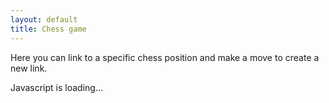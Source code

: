 ```yaml
---
layout: default
title: Chess game
---
```


Here you can link to a specific chess position and make a move to create a new link.

<div id="root">Javascript is loading...</div>

<style>
    .chessboard {
        width: 30em;
    }
</style>
<script
    src="https://unpkg.com/react@17/umd/react.development.js"
    crossorigin
></script>
<script
    src="https://unpkg.com/react-dom@17/umd/react-dom.development.js"
    crossorigin
></script>
<script src="https://unpkg.com/@babel/standalone/babel.min.js"></script>
<script src="https://cdnjs.cloudflare.com/ajax/libs/chess.js/0.10.3/chess.min.js" integrity="sha512-xRllwz2gdZciIB+AkEbeq+gVhX8VB8XsfqeFbUh+SzHlN96dEduwtTuVuc2u9EROlmW9+yhRlxjif66ORpsgVA==" crossorigin="anonymous" referrerpolicy="no-referrer"></script>

<link
    href="https://cdn.jsdelivr.net/npm/bootstrap@5.3.3/dist/css/bootstrap.min.css"
    rel="stylesheet"
    integrity="sha384-QWTKZyjpPEjISv5WaRU9OFeRpok6YctnYmDr5pNlyT2bRjXh0JMhjY6hW+ALEwIH"
    crossorigin="anonymous"
/>

<!-- <script src="https://cdnjs.cloudflare.com/ajax/libs/chessboard-js/1.0.0/chessboard-1.0.0.min.js" integrity="sha512-WfASs5HtTgTL/eZsLaOftSN9wMQl7WZGlU5UiKx/yxTViMfGh9whWRwKAC27qH8VtZJqSMqDdbq2uUb1tY3jvQ==" crossorigin="anonymous" referrerpolicy="no-referrer"></script>
<link rel="stylesheet" href="https://cdnjs.cloudflare.com/ajax/libs/chessboard-js/1.0.0/chessboard-1.0.0.min.css" integrity="sha512-TU/clvRaSqKB43MX6dvJPEWV8tEGDTbmT4mdxTs6DSYsBY9zKmiw4Qeykp0nS10ndH14HRNG2VWN+IjiMfA17Q==" crossorigin="anonymous" referrerpolicy="no-referrer" /> -->

<link rel="stylesheet"
      href="https://unpkg.com/@chrisoakman/chessboardjs@1.0.0/dist/chessboard-1.0.0.min.css"
      integrity="sha384-q94+BZtLrkL1/ohfjR8c6L+A6qzNH9R2hBLwyoAfu3i/WCvQjzL2RQJ3uNHDISdU"
      crossorigin="anonymous">
<script src="https://code.jquery.com/jquery-3.5.1.min.js"
        integrity="sha384-ZvpUoO/+PpLXR1lu4jmpXWu80pZlYUAfxl5NsBMWOEPSjUn/6Z/hRTt8+pR6L4N2"
        crossorigin="anonymous"></script>

<script src="https://unpkg.com/@chrisoakman/chessboardjs@1.0.0/dist/chessboard-1.0.0.min.js"
        integrity="sha384-8Vi8VHwn3vjQ9eUHUxex3JSN/NFqUg3QbPyX8kWyb93+8AC/pPWTzj+nHtbC5bxD"
        crossorigin="anonymous"></script>

<script type="text/babel">
    const { useState, useEffect, useRef, useCallback } = React;

    function drawChessBoard(position) {
        // Set up the canvas
        const canvas = document.createElement('canvas');
        canvas.width = 400;
        canvas.height = 400;
        const ctx = canvas.getContext('2d');
        
        const boardSize = 8;
        const squareSize = canvas.width / boardSize;

        // Draw the chessboard
        for (let row = 0; row < boardSize; row++) {
            for (let col = 0; col < boardSize; col++) {
                const x = col * squareSize;
                const y = row * squareSize;
                const isDarkSquare = (row + col) % 2 !== 0;
                ctx.fillStyle = isDarkSquare ? '#769656' : '#EEEED2'; // Dark and light squares
                ctx.fillRect(x, y, squareSize, squareSize);
            }
        }

        const pieceUnicode = {
            wK: '♔', wQ: '♕', wR: '♖', wB: '♗', wN: '♘', wP: '♙',
            bK: '♚', bQ: '♛', bR: '♜', bB: '♝', bN: '♞', bP: '♟'
        };

        ctx.font = `${squareSize * 0.8}px Arial`; // Scale font size relative to square size
        ctx.textAlign = 'center';
        ctx.textBaseline = 'middle';
        // Draw the pieces
        for (const [coord, piece] of Object.entries(position)) {
            if (piece) {
                const unicodePiece = pieceUnicode[piece];
                if (unicodePiece) {
                    const col = coord.charCodeAt(0) - 'a'.charCodeAt(0); // Convert letter to index (a-h -> 0-7)
                    const row = 8 - parseInt(coord[1], 10); // Convert number to index (1-8 -> 7-0)
                    const x = col * squareSize + squareSize / 2;
                    const y = row * squareSize + squareSize / 2;
                    ctx.fillStyle = '#000000'; // Black text for all pieces
                    ctx.fillText(unicodePiece, x, y);
                }
            }
        }
        return canvas.toDataURL();
    }

    const ascii = pos => {
        const chess = new Chess();
        const fen = Chessboard.objToFen(pos) + " w - - 0 0";
        console.log("Pos fen:" + fen)
        const validPos = chess.load(fen, {skipValidation: true});
        return validPos && chess.ascii();
    }

    function Board({pgn, onFenChange = () => {}, onPgnChange}) {
        const boardRef = useRef(null);
        const [chessBoard, setChessBoard] = useState(null);
        const [chess] = useState(() => {
            const chess = new Chess();
            chess.load_pgn(pgn);
            window.chess = chess;
            return chess;
        });
        const [chessBoardDataUrl, setChessBoardDataUrl] = useState(null);
        const [fen, setFen] = useState(chess.fen());
        const [message, setMessage] = useState('');
        const changeFen = (fen) => {
            setFen(fen);
            onFenChange(fen);
        }

        useEffect(() => {
            if (!pgn) return;
            chess.load_pgn(pgn);
            changeFen(chess.fen());
        }, [pgn]);

        useEffect(() => {
            if (!boardRef.current || !chess) return;
            const board = new Chessboard(boardRef.current, {
                pieceTheme: 'https://chessboardjs.com/img/chesspieces/wikipedia/{piece}.png',
                position: chess.fen(),
                draggable: true,
                onDrop(oldLocation, newLocation) {
                    const move = chess.move({from: oldLocation, to: newLocation});
                    if (!move) return;
                    onPgnChange(chess.pgn({max_width: 5, newline_char: '\n'}));
                    onFenChange(chess.fen());
                },
                onSnapEnd() {
                    if (ascii(board.position()) !== chess.ascii()) {
                        board.position(chess.fen(), false);
                    }
                },
            });
            setChessBoard(board);
        }, [boardRef, chess])

        useEffect(() => {
            if (!chessBoard || !fen) return;
            chessBoard.position(fen);
            setChessBoardDataUrl(drawChessBoard(chessBoard.position()));
        }, [fen, chessBoard])
        useEffect(() => {
            if (message) {
                setTimeout(() => setMessage(''), 3000);
            }
        }, [message, setMessage])

        const color = chess.turn() === 'w' ? 'White' : 'Black';
        return <>
            <h3>{color}'s turn</h3>
            {message && <div className="alert alert-info">{message}</div>}
            <div ref={boardRef} className={['chessboard']}></div>
            <pre>{pgn}</pre >
            {chessBoardDataUrl && <button onClick={() => {
                navigator.clipboard.write([new ClipboardItem({ 'text/html': new Blob([`<a href="${window.location.href}">It's ${color}'s move<br /><img src="${chessBoardDataUrl}" /><br />Click to view and make a move</a>`], { type: 'text/html'}) })]);
                setMessage("Copied to clipboard!");
            }} type="button">Copy</button>}
        </>;
    }

    function App({}) {
        const [pgn, setPgn] = useState('');

        useEffect(() => {
            if (!window.location.hash || !window.location.hash.length) return;
            try {
                const pgn = atob(window.location.hash.substring(1));
                if (new Chess().load_pgn(pgn)) {
                    setPgn(pgn);
                } else {
                    console.log("Not valid PGN", pgn);
                }
            } catch (e) {
                console.error("Unable to decode pgn from URL hash", e);
            }
        }, [])

        const onPgnChange = pgn => {
            setPgn(pgn);
            if (btoa(pgn) === window.location.hash.substring(1)) return;
            window.location.hash = btoa(pgn);
        };

        return <div>
            <Board pgn={pgn} onPgnChange={onPgnChange}/>
        </div>
    }
    ReactDOM.render(<App />, document.getElementById("root"));
</script>

<script
    src="https://cdn.jsdelivr.net/npm/bootstrap@5.3.3/dist/js/bootstrap.bundle.min.js"
    integrity="sha384-YvpcrYf0tY3lHB60NNkmXc5s9fDVZLESaAA55NDzOxhy9GkcIdslK1eN7N6jIeHz"
    crossorigin="anonymous"
></script>